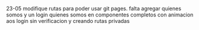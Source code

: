 23-05
modifique rutas para poder usar git pages. 
falta agregar quienes somos y un login
quienes somos en componentes completos con animacion aos
login sin verificacion y creando rutas privadas
